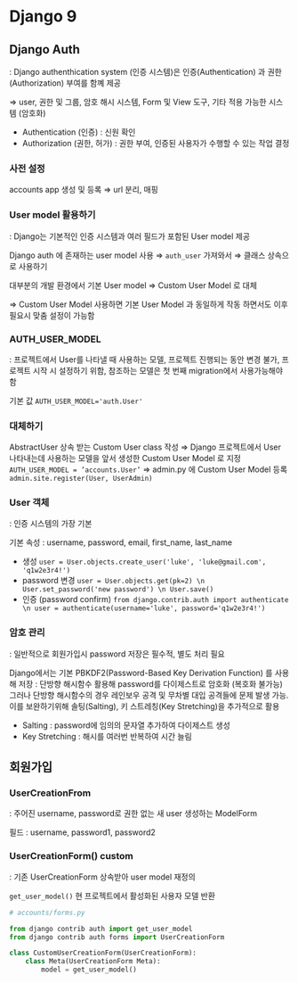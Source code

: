 # Django 9

## Django Auth

: Django authenthication system (인증 시스템)은 인증(Authentication) 과 권한(Authorization) 부여를 함꼐 제공

⇒ user, 권한 및 그룹, 암호 해시 시스템, Form 및 View 도구, 기타 적용 가능한 시스템 (암호화)

-   Authentication (인증) : 신원 확인
-   Authorization (권한, 허가) : 권한 부여, 인증된 사용자가 수행할 수 있는 작업 결정

### 사전 설정

accounts app 생성 및 등록 ⇒ url 분리, 매핑

### User model 활용하기

: Django는 기본적인 인증 시스템과 여러 필드가 포함된 User model 제공

Django auth 에 존재하는 user model 사용 ⇒ `auth_user` 가져와서 ⇒ 클래스 상속으로 사용하기

대부분의 개발 환경에서 기본 User model ⇒ Custom User Model 로 대체

⇒ Custom User Model 사용하면 기본 User Model 과 동일하게 작동 하면서도 이후 필요시 맞춤 설정이 가능함

### AUTH_USER_MODEL

: 프로젝트에서 User를 나타낼 때 사용하는 모델, 프로젝트 진행되는 동안 변경 불가, 프로젝트 시작 시 설정하기 위함, 참조하는 모델은 첫 번째 migration에서 사용가능해야 함

기본 값 `AUTH_USER_MODEL='auth.User'`

### 대체하기

AbstractUser 상속 받는 Custom User class 작성 ⇒ Django 프로젝트에서 User 나타내는데 사용하는 모델을 앞서 생성한 Custom User Model 로 지정 `AUTH_USER_MODEL = ’accounts.User’` ⇒ admin.py 에 Custom User Model 등록 `admin.site.register(User, UserAdmin)`

### User 객체

: 인증 시스템의 가장 기본

기본 속성 : username, password, email, first_name, last_name

-   생성 `user = User.objects.create_user('luke', 'luke@gmail.com', 'q1w2e3r4!')`
-   password 변경 `user = User.objects.get(pk=2) \n User.set_password('new password') \n User.save()`
-   인증 (password confirm) `from django.contrib.auth import authenticate \n user = authenticate(username='luke', password='q1w2e3r4!')`

### 암호 관리

: 일반적으로 회원가입시 password 저장은 필수적, 별도 처리 필요

Django에서는 기본 PBKDF2(Password-Based Key Derivation Function) 를 사용해 저장 : 단방향 해시함수 활용해 password를 다이제스트로 암호화 (복호화 불가능) 그러나 단방향 해시함수의 경우 레인보우 공격 및 무차별 대입 공격들에 문제 발생 가능. 이를 보완하기위해 솔팅(Salting), 키 스트레칭(Key Stretching)을 추가적으로 활용

-   Salting : password에 임의의 문자열 추가하여 다이제스트 생성
-   Key Stretching : 해시를 여러번 반복하여 시간 늘림

## 회원가입

### UserCreationFrom

: 주어진 username, password로 권한 없는 새 user 생성하는 ModelForm

필드 : username, password1, password2

### UserCreationForm() custom

: 기존 UserCreationForm 상속받아 user model 재정의

`get_user_model()` 현 프로젝트에서 활성화된 사용자 모델 반환

```python
# accounts/forms.py

from django contrib auth import get_user_model
from django contrib auth forms import UserCreationForm

class CustomUserCreationForm(UserCreationForm):
	class Meta(UserCreationForm Meta):
		model = get_user_model()
```
